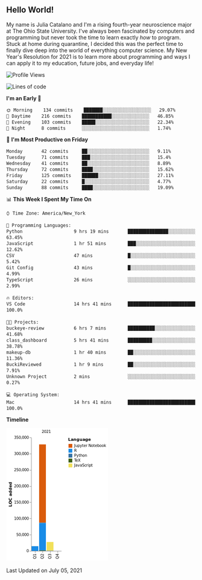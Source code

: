 ## Hello World!

My name is Julia Catalano and I'm a rising fourth-year neuroscience major at The Ohio State University. I've always been fascinated by computers and programming but never took the time to learn exactly *how* to program. Stuck at home during quarantine, I decided this was the perfect time to finally dive deep into the world of everything computer science. My New Year's Resolution for 2021 is to learn more about programming and ways I can apply it to my education, future jobs, and everyday life! 





<!--START_SECTION:waka-->
![Profile Views](http://img.shields.io/badge/Profile%20Views-272-blue)

![Lines of code](https://img.shields.io/badge/From%20Hello%20World%20I%27ve%20Written-370899%20lines%20of%20code-blue)

**I'm an Early 🐤** 

```text
🌞 Morning    134 commits    ███████░░░░░░░░░░░░░░░░░░   29.07% 
🌆 Daytime    216 commits    ███████████░░░░░░░░░░░░░░   46.85% 
🌃 Evening    103 commits    █████░░░░░░░░░░░░░░░░░░░░   22.34% 
🌙 Night      8 commits      ░░░░░░░░░░░░░░░░░░░░░░░░░   1.74%

```
📅 **I'm Most Productive on Friday** 

```text
Monday       42 commits     ██░░░░░░░░░░░░░░░░░░░░░░░   9.11% 
Tuesday      71 commits     ███░░░░░░░░░░░░░░░░░░░░░░   15.4% 
Wednesday    41 commits     ██░░░░░░░░░░░░░░░░░░░░░░░   8.89% 
Thursday     72 commits     ████░░░░░░░░░░░░░░░░░░░░░   15.62% 
Friday       125 commits    ██████░░░░░░░░░░░░░░░░░░░   27.11% 
Saturday     22 commits     █░░░░░░░░░░░░░░░░░░░░░░░░   4.77% 
Sunday       88 commits     ████░░░░░░░░░░░░░░░░░░░░░   19.09%

```


📊 **This Week I Spent My Time On** 

```text
⌚︎ Time Zone: America/New_York

💬 Programming Languages: 
Python                   9 hrs 19 mins       ███████████████░░░░░░░░░░   63.45% 
JavaScript               1 hr 51 mins        ███░░░░░░░░░░░░░░░░░░░░░░   12.62% 
CSV                      47 mins             █░░░░░░░░░░░░░░░░░░░░░░░░   5.42% 
Git Config               43 mins             █░░░░░░░░░░░░░░░░░░░░░░░░   4.99% 
TypeScript               26 mins             ░░░░░░░░░░░░░░░░░░░░░░░░░   2.99%

🔥 Editors: 
VS Code                  14 hrs 41 mins      █████████████████████████   100.0%

🐱‍💻 Projects: 
buckeye-review           6 hrs 7 mins        ██████████░░░░░░░░░░░░░░░   41.68% 
class_dashboard          5 hrs 41 mins       █████████░░░░░░░░░░░░░░░░   38.78% 
makeup-db                1 hr 40 mins        ██░░░░░░░░░░░░░░░░░░░░░░░   11.36% 
BuckiReviewed            1 hr 9 mins         ██░░░░░░░░░░░░░░░░░░░░░░░   7.91% 
Unknown Project          2 mins              ░░░░░░░░░░░░░░░░░░░░░░░░░   0.27%

💻 Operating System: 
Mac                      14 hrs 41 mins      █████████████████████████   100.0%

```

**Timeline**

![Chart not found](https://raw.githubusercontent.com/juliacat23/juliacat23/main/charts/bar_graph.png) 


 Last Updated on July 05, 2021
<!--END_SECTION:waka-->
